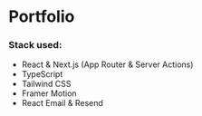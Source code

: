 # Portfolio
### Stack used:
 - React & Next.js (App Router & Server Actions)
 - TypeScript
 - Tailwind CSS
 - Framer Motion
 - React Email & Resend

